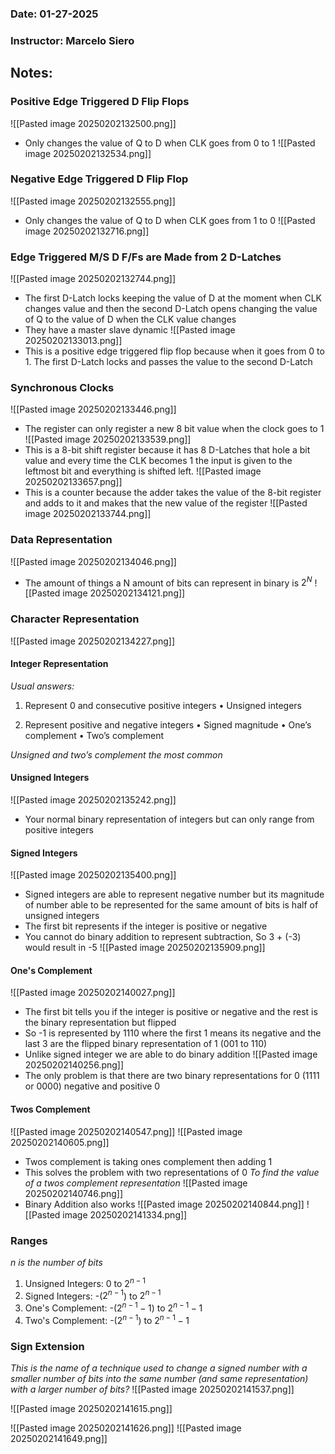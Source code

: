 ### Date: 01-27-2025
### Instructor: Marcelo Siero


## Notes:

### Positive Edge Triggered D Flip Flops
![[Pasted image 20250202132500.png]]
- Only changes the value of Q to D when CLK goes from 0 to 1
![[Pasted image 20250202132534.png]]

### Negative Edge Triggered D Flip Flop
![[Pasted image 20250202132555.png]]
- Only changes the value of Q to D when CLK goes from 1 to 0
![[Pasted image 20250202132716.png]]

### Edge Triggered M/S D F/Fs are Made from 2 D-Latches
![[Pasted image 20250202132744.png]]
- The first D-Latch locks keeping the value of D at the moment when CLK changes value and then the second D-Latch opens changing the value of Q to the value of D when the CLK value changes
- They have a master slave dynamic
![[Pasted image 20250202133013.png]]
- This is a positive edge triggered flip flop because when it goes from 0 to 1. The first D-Latch locks and passes the value to the second D-Latch

### Synchronous Clocks
![[Pasted image 20250202133446.png]]
- The register can only register a new 8 bit value when the clock goes to 1
![[Pasted image 20250202133539.png]]
- This is a 8-bit shift register because it has 8 D-Latches that hole a bit value and every time the CLK becomes 1 the input is given to the leftmost bit and everything is shifted left.
![[Pasted image 20250202133657.png]]
- This is a counter because the adder takes the value of the 8-bit register and adds to it and makes that the new value of the register
![[Pasted image 20250202133744.png]]

### Data Representation
![[Pasted image 20250202134046.png]]
- The amount of things a N amount of bits can represent in binary is $2^N$
![[Pasted image 20250202134121.png]]

### Character Representation
![[Pasted image 20250202134227.png]]

#### Integer Representation
*Usual answers:*

1. Represent 0 and consecutive positive integers
	• Unsigned integers

2. Represent positive and negative integers
	• Signed magnitude
	• One’s complement
	• Two’s complement

*Unsigned and two’s complement the most common*

#### Unsigned Integers
![[Pasted image 20250202135242.png]]
- Your normal binary representation of integers but can only range from positive integers

#### Signed Integers
![[Pasted image 20250202135400.png]]
- Signed integers are able to represent negative number but its magnitude of number able to be represented for the same amount of bits is half of unsigned integers
- The first bit represents if the integer is positive or negative
- You cannot do binary addition to represent subtraction, So 3 + (-3) would result in -5
![[Pasted image 20250202135909.png]]
#### One's Complement
![[Pasted image 20250202140027.png]]
- The first bit tells you if the integer is positive or negative and the rest is the binary representation but flipped
- So -1 is represented by 1110 where the first 1 means its negative and the last 3 are the flipped binary representation of 1 (001 to 110)
- Unlike signed integer we are able to do binary addition
![[Pasted image 20250202140256.png]]
- The only problem is that there are two binary representations for 0 (1111 or 0000) negative and positive 0
#### Twos Complement
![[Pasted image 20250202140547.png]]
![[Pasted image 20250202140605.png]]
- Twos complement is taking ones complement then adding 1
- This solves the problem with two representations of 0
*To find the value of a twos complement representation* 
![[Pasted image 20250202140746.png]]
- Binary Addition also works
![[Pasted image 20250202140844.png]]
![[Pasted image 20250202141334.png]]

### Ranges
*n is the number of bits*
1. Unsigned Integers: 0 to $2^{n-1}$
2. Signed Integers: -($2^{n-1}$) to $2^{n-1}$
3. One's Complement: -($2^{n-1}-1$) to $2^{n-1}-1$
4. Two's Complement: -($2^{n-1}$) to $2^{n-1}-1$

### Sign Extension
*This is the name of a technique used to change a signed number with a smaller number of bits into the same number (and same representation) with a larger number of bits?*
![[Pasted image 20250202141537.png]]

![[Pasted image 20250202141615.png]]

![[Pasted image 20250202141626.png]]
![[Pasted image 20250202141649.png]]
